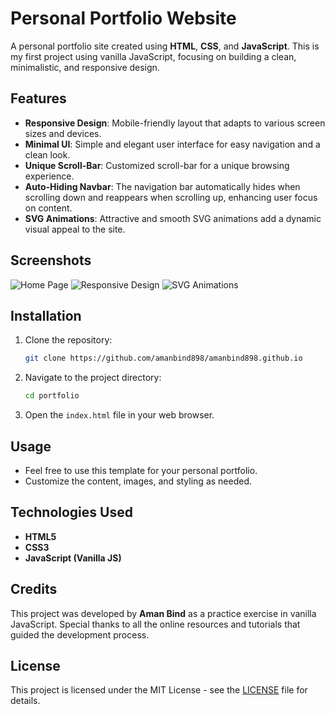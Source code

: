# Personal Portfolio Website

A personal portfolio site created using **HTML**, **CSS**, and **JavaScript**. This is my first project using vanilla JavaScript, focusing on building a clean, minimalistic, and responsive design.

## Features

- **Responsive Design**: Mobile-friendly layout that adapts to various screen sizes and devices.
- **Minimal UI**: Simple and elegant user interface for easy navigation and a clean look.
- **Unique Scroll-Bar**: Customized scroll-bar for a unique browsing experience.
- **Auto-Hiding Navbar**: The navigation bar automatically hides when scrolling down and reappears when scrolling up, enhancing user focus on content.
- **SVG Animations**: Attractive and smooth SVG animations add a dynamic visual appeal to the site.

## Screenshots

![Home Page](./screenshots/homepage.png)
![Responsive Design](./screenshots/responsive.png)
![SVG Animations](./screenshots/animations.png)

## Installation

1. Clone the repository:
    ```bash
    git clone https://github.com/amanbind898/amanbind898.github.io
    ```
2. Navigate to the project directory:
    ```bash
    cd portfolio
    ```
3. Open the `index.html` file in your web browser.

## Usage

- Feel free to use this template for your personal portfolio.
- Customize the content, images, and styling as needed.

## Technologies Used

- **HTML5**
- **CSS3**
- **JavaScript (Vanilla JS)**

## Credits

This project was developed by **Aman Bind** as a practice exercise in vanilla JavaScript. Special thanks to all the online resources and tutorials that guided the development process.

## License

This project is licensed under the MIT License - see the [LICENSE](LICENSE) file for details.
